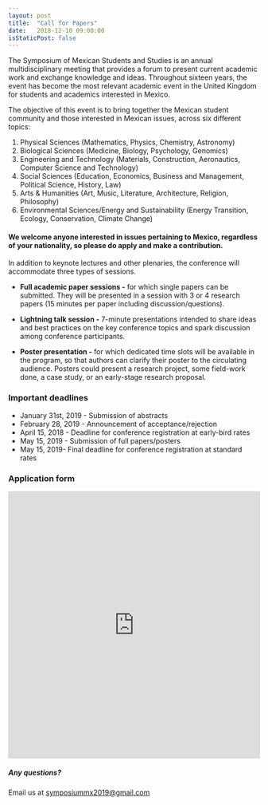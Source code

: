 ```yaml
---
layout: post
title:  "Call for Papers"
date:   2018-12-10 09:00:00
isStaticPost: false
---
```


The Symposium of Mexican Students and Studies is an annual multidisciplinary meeting that provides a forum to present current academic work and exchange knowledge and ideas. Throughout sixteen years, the event has become the most relevant academic event in the United Kingdom for students and academics interested in Mexico.

The objective of this event is to bring together the Mexican student community and those interested in Mexican issues, across six different topics:

1. Physical Sciences (Mathematics, Physics, Chemistry, Astronomy)
2. Biological Sciences (Medicine, Biology, Psychology, Genomics)
3. Engineering and Technology (Materials, Construction, Aeronautics, Computer Science and Technology)
4. Social Sciences (Education, Economics, Business and Management, Political Science, History, Law)
5. Arts & Humanities (Art, Music, Literature, Architecture, Religion, Philosophy)
6. Environmental Sciences/Energy and Sustainability (Energy Transition, Ecology, Conservation, Climate Change)

#### We welcome anyone interested in issues pertaining to Mexico, regardless of your nationality, so please do apply and make a contribution.


In addition to keynote lectures and other plenaries, the conference will accommodate three types of sessions.

- __Full academic paper sessions -__ for which single papers can be submitted. They will be presented in a session with 3 or 4 research papers (15 minutes per paper including discussion/questions).

- __Lightning talk session -__ 7-minute presentations intended to share ideas and best practices on the key conference topics and spark discussion among conference participants.

- __Poster presentation -__ for which dedicated time slots will be available in the program, so that authors can clarify their poster to the circulating audience. Posters could present a research project, some field-work done, a case study, or an early-stage research proposal.

### Important deadlines
- January 31st, 2019 - Submission of abstracts
- February 28, 2019 - Announcement of acceptance/rejection
- April 15, 2018 - Deadline for conference registration at early-bird rates
- May 15, 2019 - Submission of full papers/posters
- May 15, 2019- Final deadline for conference registration at standard rates


### Application form

<iframe class="airtable-embed" src="https://airtable.com/embed/shrc0V0gr6tHBxGAa?backgroundColor=green" frameborder="0" onmousewheel="" width="100%" height="533" style="background: transparent; border: 1px solid #ccc;"></iframe>




##### Any questions?
Email us at [symposiummx2019@gmail.com](mailto:symposiummx2019@gmail.com)

<img class="img-responsive feature-image" src="{{ site.baseurl }}/img/seo/sharing-google-plus.png" style="display:none">
